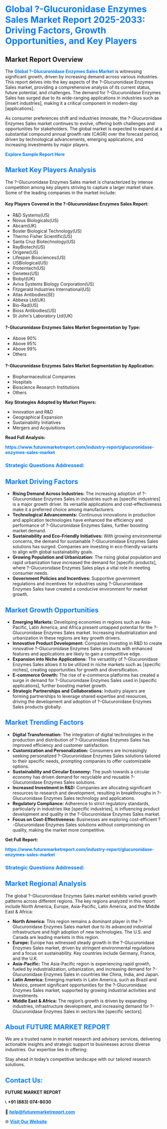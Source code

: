 <h1 style="color: #007BFF;">Global ?-Glucuronidase Enzymes Sales Market Report 2025-2033: Driving Factors, Growth Opportunities, and Key Players</h1>

<section id="overview">
<h2>Market Report Overview</h2>
<p>The <a href="https://www.futuremarketreport.com/industry-report/glucuronidase-enzymes-sales-market" style="color: #007BFF; text-decoration: none;"><strong>Global ?-Glucuronidase Enzymes Sales Market</strong></a> is witnessing significant growth, driven by increasing demand across various industries. This report delves into the key aspects of the ?-Glucuronidase Enzymes Sales market, providing a comprehensive analysis of its current status, future potential, and challenges. The demand for ?-Glucuronidase Enzymes Sales has surged due to its wide-ranging applications in industries such as [insert industries], making it a critical component in modern-day [applications].</p>
<p>As consumer preferences shift and industries innovate, the ?-Glucuronidase Enzymes Sales market continues to evolve, offering both challenges and opportunities for stakeholders. The global market is expected to expand at a substantial compound annual growth rate (CAGR) over the forecast period, driven by technological advancements, emerging applications, and increasing investments by major players.</p>
</section>

<section id="overview">
<p><a href="https://www.futuremarketreport.com/request-sample/reportId=109764" style="color: #007BFF; text-decoration: none;"><strong>Explore Sample Report Here</strong></a></p>
</section>

<section id="key-players">
<h2 style="color: #007BFF;">Market Key Players Analysis</h2>
<p>The ?-Glucuronidase Enzymes Sales market is characterized by intense competition among key players striving to capture a larger market share. Some of the leading companies in the market include:</p>
<h4>Key Players Covered in the ?-Glucuronidase Enzymes Sales Report:</h4>
<ul><li>R&amp;D Systems(US)</li><li>Novus Biologicals(US)</li><li>Abcam(UK)</li><li>Boster Biological Technology(US)</li><li>Thermo Fisher Scientific(US)</li><li>Santa Cruz Biotechnology(US)</li><li>RayBiotech(US)</li><li>Origene(US)</li><li>Lifespan Biosciences(US)</li><li>USBiological(US)</li><li>Proteintech(US)</li><li>Genetex(US)</li><li>Biobyt(UK)</li><li>Aviva Systems Biology Corporation(US)</li><li>Fitzgerald Industries International(US)</li><li>Atlas Antibodies(SE)</li><li>Abbexa Ltd(UK)</li><li>Bio-Rad(US)</li><li>Bioss Antibodies(US)</li><li>St John&#039;s Laboratory Ltd(UK)</li></ul>
<h4>?-Glucuronidase Enzymes Sales Market Segmentation by Type:</h4>
<ul><li>Above 90%</li><li>Above 95%</li><li>Above 99%</li><li>Others</li></ul>

<h4>?-Glucuronidase Enzymes Sales Market Segmentation by Application:</h4>
<ul><li>Biopharmaceutical Companies</li><li>Hospitals</li><li>Bioscience Research Institutions</li><li>Others</li></ul>
<p><strong>Key Strategies Adopted by Market Players:</strong></p>
<ul>
<li>Innovation and R&D</li>
<li>Geographical Expansion</li>
<li>Sustainability Initiatives</li>
<li>Mergers and Acquisitions</li>
</ul>
</section>

<section>
<p><strong>Read Full Analysis: </strong></p><a href="https://www.futuremarketreport.com/industry-report/glucuronidase-enzymes-sales-market" style="color: #007BFF; text-decoration: none;"><strong>https://www.futuremarketreport.com/industry-report/glucuronidase-enzymes-sales-market</strong></a>
<h3 style="color: #007BFF;">Strategic Questions Addressed:</h3>
</section>

<section id="driving-factors">
<h2 style="color: #007BFF;">Market Driving Factors</h2>
<ul>
<li><strong>Rising Demand Across Industries:</strong> The increasing adoption of ?-Glucuronidase Enzymes Sales in industries such as [specific industries] is a major growth driver. Its versatile applications and cost-effectiveness make it a preferred choice among manufacturers.</li>
<li><strong>Technological Advancements:</strong> Continuous innovations in production and application technologies have enhanced the efficiency and performance of ?-Glucuronidase Enzymes Sales, further boosting market demand.</li>
<li><strong>Sustainability and Eco-Friendly Initiatives:</strong> With growing environmental concerns, the demand for sustainable ?-Glucuronidase Enzymes Sales solutions has surged. Companies are investing in eco-friendly variants to align with global sustainability goals.</li>
<li><strong>Growing Population and Urbanization:</strong> The rising global population and rapid urbanization have increased the demand for [specific products], where ?-Glucuronidase Enzymes Sales plays a vital role in meeting consumer needs.</li>
<li><strong>Government Policies and Incentives:</strong> Supportive government regulations and incentives for industries using ?-Glucuronidase Enzymes Sales have created a conducive environment for market growth.</li>
</ul>
</section>

<section id="growth-opportunities">
<h2 style="color: #007BFF;">Market Growth Opportunities</h2>
<ul>
<li><strong>Emerging Markets:</strong> Developing economies in regions such as Asia-Pacific, Latin America, and Africa present untapped potential for the ?-Glucuronidase Enzymes Sales market. Increasing industrialization and urbanization in these regions are key growth drivers.</li>
<li><strong>Innovative Product Development:</strong> Companies investing in R&D to create innovative ?-Glucuronidase Enzymes Sales products with enhanced features and applications are likely to gain a competitive edge.</li>
<li><strong>Expansion into Niche Applications:</strong> The versatility of ?-Glucuronidase Enzymes Sales allows it to be utilized in niche markets such as [specific niches], creating opportunities for growth and diversification.</li>
<li><strong>E-commerce Growth:</strong> The rise of e-commerce platforms has created a surge in demand for ?-Glucuronidase Enzymes Sales used in [specific applications], further boosting market growth.</li>
<li><strong>Strategic Partnerships and Collaborations:</strong> Industry players are forming partnerships to leverage shared expertise and resources, driving the development and adoption of ?-Glucuronidase Enzymes Sales products globally.</li>
</ul>
</section>

<section id="trending-factors">
<h2 style="color: #007BFF;">Market Trending Factors</h2>
<ul>
<li><strong>Digital Transformation:</strong> The integration of digital technologies in the production and distribution of ?-Glucuronidase Enzymes Sales has improved efficiency and customer satisfaction.</li>
<li><strong>Customization and Personalization:</strong> Consumers are increasingly seeking personalized ?-Glucuronidase Enzymes Sales solutions tailored to their specific needs, prompting companies to offer customizable options.</li>
<li><strong>Sustainability and Circular Economy:</strong> The push towards a circular economy has driven demand for recyclable and reusable ?-Glucuronidase Enzymes Sales solutions.</li>
<li><strong>Increased Investment in R&D:</strong> Companies are allocating significant resources to research and development, resulting in breakthroughs in ?-Glucuronidase Enzymes Sales technology and applications.</li>
<li><strong>Regulatory Compliance:</strong> Adherence to strict regulatory standards, particularly in industries like [specific industries], is influencing product development and quality in the ?-Glucuronidase Enzymes Sales market.</li>
<li><strong>Focus on Cost-Effectiveness:</strong> Businesses are exploring cost-efficient ?-Glucuronidase Enzymes Sales solutions without compromising on quality, making the market more competitive.</li>
</ul>
</section>

<section>
<p><strong>Get Full Report: </strong></p><a href="https://www.futuremarketreport.com/industry-report/glucuronidase-enzymes-sales-market" style="color: #007BFF; text-decoration: none;"><strong>https://www.futuremarketreport.com/industry-report/glucuronidase-enzymes-sales-market</strong></a>
<h3 style="color: #007BFF;">Strategic Questions Addressed:</h3>
</section>


<section id="regional-analysis">
<h2 style="color: #007BFF;">Market Regional Analysis</h2>
<p>The global ?-Glucuronidase Enzymes Sales market exhibits varied growth patterns across different regions. The key regions analyzed in this report include North America, Europe, Asia-Pacific, Latin America, and the Middle East & Africa:</p>
<ul>
<li><strong>North America:</strong> This region remains a dominant player in the ?-Glucuronidase Enzymes Sales market due to its advanced industrial infrastructure and high adoption of new technologies. The U.S. and Canada are leading markets in this region.</li>
<li><strong>Europe:</strong> Europe has witnessed steady growth in the ?-Glucuronidase Enzymes Sales market, driven by stringent environmental regulations and a focus on sustainability. Key countries include Germany, France, and the U.K.</li>
<li><strong>Asia-Pacific:</strong> The Asia-Pacific region is experiencing rapid growth, fueled by industrialization, urbanization, and increasing demand for ?-Glucuronidase Enzymes Sales in countries like China, India, and Japan.</li>
<li><strong>Latin America:</strong> Emerging markets in Latin America, such as Brazil and Mexico, present significant opportunities for the ?-Glucuronidase Enzymes Sales market, supported by growing industrial activities and investments.</li>
<li><strong>Middle East & Africa:</strong> The region’s growth is driven by expanding industries, infrastructure development, and increasing demand for ?-Glucuronidase Enzymes Sales in sectors like [specific sectors].</li>
</ul>
</section>

<footer>
<h2 style="color: #007BFF;">About FUTURE MARKET REPORT</h2>
<p>We are a trusted name in market research and advisory services, delivering actionable insights and strategic support to businesses across diverse industries. Our expertise lies in offering:</p>

<p>Stay ahead in today’s competitive landscape with our tailored research solutions.</p>

<h2 style="color: #007BFF;">Contact Us:</h2>
<p><strong>FUTURE MARKET REPORT</strong></p>
<p>📞 <strong>+91 (883) 074-8030</strong></p>
<p>📧 <strong><a href="mailto:help@futuremarketreport.com" style="color: #007BFF;">help@futuremarketreport.com</a></strong></p>
<p>🌐 <strong><a href="https://www.futuremarketreport.com/" style="color: #007BFF;">Visit Our Website</a></strong></p>
</footer>